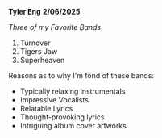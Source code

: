 **Tyler Eng**
**2/06/2025**

*Three of my Favorite Bands*
1. Turnover
2. Tigers Jaw
3. Superheaven

Reasons as to why I'm fond of these bands:
- Typically relaxing instrumentals
- Impressive Vocalists
- Relatable Lyrics
- Thought-provoking lyrics
- Intriguing album cover artworks


